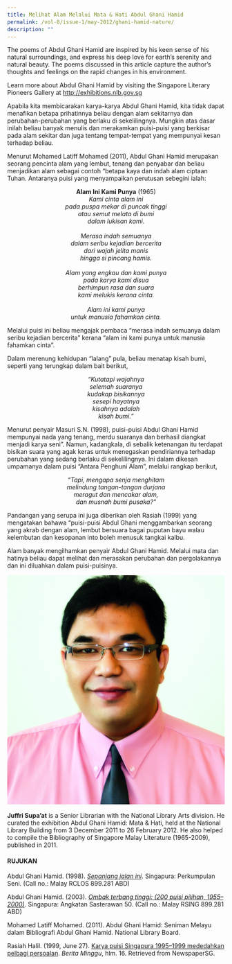 ```yaml
---
title: Melihat Alam Melalui Mata & Hati Abdul Ghani Hamid
permalink: /vol-8/issue-1/may-2012/ghani-hamid-nature/
description: ""
---
```

The poems of Abdul Ghani Hamid are inspired by his keen sense of his natural surroundings, and express his deep love for earth’s serenity and natural beauty. The poems discussed in this article capture the author’s thoughts and feelings on the rapid changes in his environment.

Learn more about Abdul Ghani Hamid by visiting the Singapore Literary Pioneers Gallery at <a href="http://exhibitions.nlb.gov.sg/">http://exhibitions.nlb.gov.sg</a>

Apabila kita membicarakan karya-karya Abdul Ghani Hamid, kita tidak dapat menafikan betapa prihatinnya beliau dengan alam sekitarnya dan perubahan-perubahan yang berlaku di sekelilingnya. Mungkin atas dasar inilah beliau banyak menulis dan merakamkan puisi-puisi yang berkisar pada alam sekitar dan juga tentang tempat-tempat yang mempunyai kesan terhadap beliau.

Menurut Mohamed Latiff Mohamed (2011), Abdul Ghani Hamid merupakan seorang pencinta alam yang lembut, tenang dan penyabar dan beliau menjadikan alam sebagai contoh “betapa kaya dan indah alam ciptaan Tuhan. Antaranya puisi yang menyampaikan perutusan sebegini ialah:


<center><b>Alam Ini Kami Punya</b> (1965)</center>

<center><i>Kami cinta alam ini<br> pada puspa mekar di puncak tinggi<br> atau semut melata di bumi<br> dalam lukisan kami.<br><br>
Merasa indah semuanya<br> dalam seribu kejadian bercerita <br>dari wajah jelita manis<br> hingga si pincang hamis.<br><br> Alam yang engkau dan kami punya<br> pada karya kami disua <br>berhimpun rasa dan suara<br> kami melukis kerana cinta.<br><br> Alam ini kami punya<br> untuk manusia fahamkan cinta.</i></center>

Melalui puisi ini beliau mengajak pembaca “merasa indah semuanya dalam seribu kejadian bercerita” kerana “alam ini kami punya untuk manusia fahamkan cinta”.

Dalam merenung kehidupan “lalang” pula, beliau menatap kisah bumi, seperti yang terungkap dalam bait berikut,

<center><i>“Kutatapi wajahnya<br> selemah suaranya<br> kudakap bisikannya<br> sesepi hayatnya<br> kisahnya adalah<br> kisah bumi.”</i></center>
	

Menurut penyair Masuri S.N. (1998), puisi-puisi Abdul Ghani Hamid mempunyai nada yang tenang, merdu suaranya dan berhasil diangkat menjadi karya seni”. Namun, kadangkala, di sebalik ketenangan itu terdapat bisikan suara yang agak keras untuk menegaskan pendiriannya terhadap perubahan yang sedang berlaku di sekelilingnya. Ini dalam dikesan umpamanya dalam puisi “Antara Penghuni Alam”, melalui rangkap berikut,	

<center><i>“Tapi, mengapa senja menghitam<br>  melindung tangan-tangan durjana<br>  meragut dan mencakar alam,<br> dan musnah bumi pusaka?”</i></center>


Pandangan yang serupa ini juga diberikan oleh Rasiah (1999) yang mengatakan bahawa “puisi-puisi Abdul Ghani menggambarkan seorang yang akrab dengan alam, lembut bersuara bagai puputan bayu walau kelembutan dan kesopanan into boleh menusuk tangkai kalbu.

Alam banyak mengilhamkan penyair Abdul Ghani Hamid. Melalui mata dan hatinya beliau dapat melihat dan merasakan perubahan dan pergolakannya dan ini diluahkan dalam puisi-puisinya.

![](/images/Authors/Juffri.jpg)
<div>
<b>Juffri Supa’at</b> is a Senior Librarian with the National Library Arts division. He curated the exhibition Abdul Ghani Hamid: Mata &amp; Hati, held at the National Library Building from 3 December 2011 to 26 February 2012. He also helped to compile the Bibliography of Singapore Malay Literature (1965-2009), published in 2011.</div>


#### **RUJUKAN**  

Abdul Ghani Hamid. (1998). [_Sepanjang jalan ini_](https://eservice.nlb.gov.sg/item_holding.aspx?bid=11918922). Singapura: Perkumpulan Seni. (Call no.: Malay RCLOS 899.281 ABD)

Abdul Ghani Hamid. (2003). [_Ombak terbang tinggi: (200 puisi pilihan, 1955–2000)_](https://eservice.nlb.gov.sg/item_holding.aspx?bid=12272137). Singapura: Angkatan Sasterawan 50. (Call no.: Malay RSING 899.281 ABD)

Mohamed Latiff Mohamed. (2011). Abdul Ghani Hamid: Seniman Melayu dalam Bibliografi Abdul Ghani Hamid. National Library Board. 

Rasiah Halil. (1999, June 27). [Karya puisi Singapura 1995–1999 mededahkan pelbagi persoalan](https://eresources.nlb.gov.sg/newspapers/Digitised/Article/beritaharian19990627-1.2.29.2). _Berita Minggu_, hlm. 16. Retrieved from NewspaperSG.